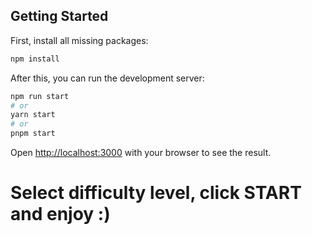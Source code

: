 ## Getting Started

First, install all missing packages:

```bash
npm install
```

After this, you can run the development server:

```bash
npm run start
# or
yarn start
# or
pnpm start
```

Open [http://localhost:3000](http://localhost:3000) with your browser to see the result.

# Select difficulty level, click START and enjoy :)
